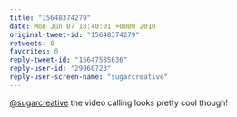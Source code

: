 ```yaml
---
title: "15648374279"
date: Mon Jun 07 18:40:01 +0000 2010
original-tweet-id: "15648374279"
retweets: 0
favorites: 0
reply-tweet-id: "15647585636"
reply-user-id: "29960723"
reply-user-screen-name: "sugarcreative"
---
```

<a href="https://twitter.com/sugarcreative">@sugarcreative</a> the video calling looks pretty cool though!
